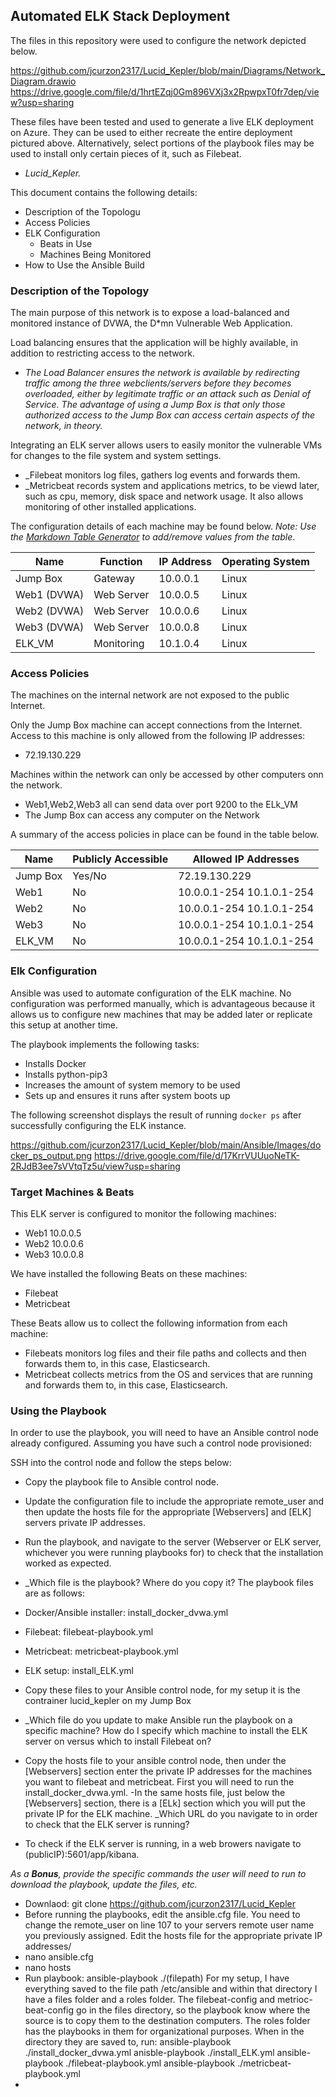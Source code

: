 ## Automated ELK Stack Deployment

The files in this repository were used to configure the network depicted below.

https://github.com/jcurzon2317/Lucid_Kepler/blob/main/Diagrams/Network_Diagram.drawio
https://drive.google.com/file/d/1hrtEZqj0Gm896VXj3x2RpwpxT0fr7dep/view?usp=sharing

These files have been tested and used to generate a live ELK deployment on Azure. They can be used to either recreate the entire deployment pictured above. Alternatively, select portions of the playbook files may be used to install only certain pieces of it, such as Filebeat.

  - _Lucid_Kepler._

This document contains the following details:
- Description of the Topologu
- Access Policies
- ELK Configuration
  - Beats in Use
  - Machines Being Monitored
- How to Use the Ansible Build


### Description of the Topology

The main purpose of this network is to expose a load-balanced and monitored instance of DVWA, the D*mn Vulnerable Web Application.

Load balancing ensures that the application will be highly available, in addition to restricting access to the network.
- _The Load Balancer ensures the network is available by redirecting traffic among the three webclients/servers before they becomes overloaded, either by legitimate traffic or an attack such as Denial of Service.
The advantage of using a Jump Box is that only those authorized access to the Jump Box can access certain aspects of the network, in theory._

Integrating an ELK server allows users to easily monitor the vulnerable VMs for changes to the file system and system settings.
- _Filebeat monitors log files, gathers log events and forwards them.
- _Metricbeat records system and applications metrics, to be viewd later, such as cpu, memory, disk space and network usage. It also allows monitoring of other installed applications.

The configuration details of each machine may be found below.
_Note: Use the [Markdown Table Generator](http://www.tablesgenerator.com/markdown_tables) to add/remove values from the table_.

| Name        | Function  | IP Address | Operating System |
|----------   |---------- |------------|------------------|
| Jump Box    | Gateway   | 10.0.0.1   | Linux            |
| Web1 (DVWA) | Web Server| 10.0.0.5   | Linux            |
| Web2 (DVWA) | Web Server| 10.0.0.6   | Linux            |
| Web3 (DVWA) | Web Server| 10.0.0.8   | Linux            |
| ELK_VM      | Monitoring| 10.1.0.4   | Linux            |


### Access Policies

The machines on the internal network are not exposed to the public Internet. 

Only the Jump Box machine can accept connections from the Internet. Access to this machine is only allowed from the following IP addresses:
- 72.19.130.229

Machines within the network can only be accessed by other computers onn the network.
- Web1,Web2,Web3 all can send data over port 9200 to the ELk_VM
- The Jump Box can access any computer on the Network

A summary of the access policies in place can be found in the table below.

| Name     | Publicly Accessible | Allowed IP Addresses       |
|----------|---------------------|----------------------------|
| Jump Box | Yes/No              |   72.19.130.229            |
|  Web1    | No                  | 10.0.0.1-254 10.1.0.1-254  |
|  Web2    | No                  | 10.0.0.1-254 10.1.0.1-254  |
|  Web3    | No                  | 10.0.0.1-254 10.1.0.1-254  |
|  ELK_VM  | No                  | 10.0.0.1-254 10.1.0.1-254  |


### Elk Configuration

Ansible was used to automate configuration of the ELK machine. No configuration was performed manually, which is advantageous because it allows us to configure new machines that may be added later or replicate this setup at another time.

The playbook implements the following tasks:
- Installs Docker
- Installs python-pip3
- Increases the amount of system memory to be used
- Sets up and ensures it runs after system boots up

The following screenshot displays the result of running `docker ps` after successfully configuring the ELK instance.

https://github.com/jcurzon2317/Lucid_Kepler/blob/main/Ansible/Images/docker_ps_output.png
https://drive.google.com/file/d/17KrrVUUuoNeTK-2RJdB3ee7sVVtqTz5u/view?usp=sharing

### Target Machines & Beats
This ELK server is configured to monitor the following machines:
- Web1 10.0.0.5
- Web2 10.0.0.6
- Web3 10.0.0.8

We have installed the following Beats on these machines:
- Filebeat
- Metricbeat

These Beats allow us to collect the following information from each machine:
- Filebeats monitors log files and their file paths and collects and then forwards them to, in this case, Elasticsearch.
- Metricbeat collects metrics from the OS and services that are running and forwards them to, in this case, Elasticsearch.
### Using the Playbook
In order to use the playbook, you will need to have an Ansible control node already configured. Assuming you have such a control node provisioned: 

SSH into the control node and follow the steps below:
- Copy the playbook file to Ansible control node.
- Update the configuration file to include the appropriate remote_user and then update the hosts file for the appropriate [Webservers] and [ELK] servers private IP addresses.
- Run the playbook, and navigate to the server (Webserver or ELK server, whichever you were running playbooks for) to check that the installation worked as expected.


- _Which file is the playbook? Where do you copy it? The playbook files are as follows: 
- Docker/Ansible installer: install_docker_dvwa.yml
- Filebeat: filebeat-playbook.yml
- Metricbeat: metricbeat-playbook.yml
- ELK setup: install_ELK.yml
- Copy these files to your Ansible control node, for my setup it is the contrainer lucid_kepler on my Jump Box
- _Which file do you update to make Ansible run the playbook on a specific machine? How do I specify which machine to install the ELK server on versus which to install Filebeat on?
- Copy the hosts file to your ansible control node, then under the [Webservers] section enter the private IP addresses for the machines you want to filebeat and metricbeat. First you will need to run the install_docker_dvwa.yml.
-In the same hosts file, just below the [Webservers] section, there is a [ELk] section which you will put the private IP for the ELK machine.
 _Which URL do you navigate to in order to check that the ELK server is running?
 - To check if the ELK server is running, in a web browers navigate to (publicIP):5601/app/kibana. 

_As a **Bonus**, provide the specific commands the user will need to run to download the playbook, update the files, etc._
- Downlaod: git clone https://github.com/jcurzon2317/Lucid_Kepler
- Before running the playbooks, edit the ansible.cfg file. You need to change the remote_user on line 107 to your servers remote user name you previously assigned. Edit the hosts file for the appropriate private IP addresses/
- nano ansible.cfg
- nano hosts
- Run playbook: ansible-playbook ./(filepath)
	For my setup, I have everything saved to the file path /etc/ansible and within that directory I have a files folder and a roles folder. 
	The filebeat-config and metrioc-beat-config go in the files directory, so the playbook know where the source is to copy them to the destination computers.
	The roles folder has the playbooks in them for organizational purposes.
	When in the directory they are saved to, run:
	ansible-playbook ./install_docker_dvwa.yml
	anisble-playbook ./install_ELK.yml
	ansible-playbook ./filebeat-playbook.yml
	ansible-playbook ./metricbeat-playbook.yml
-

